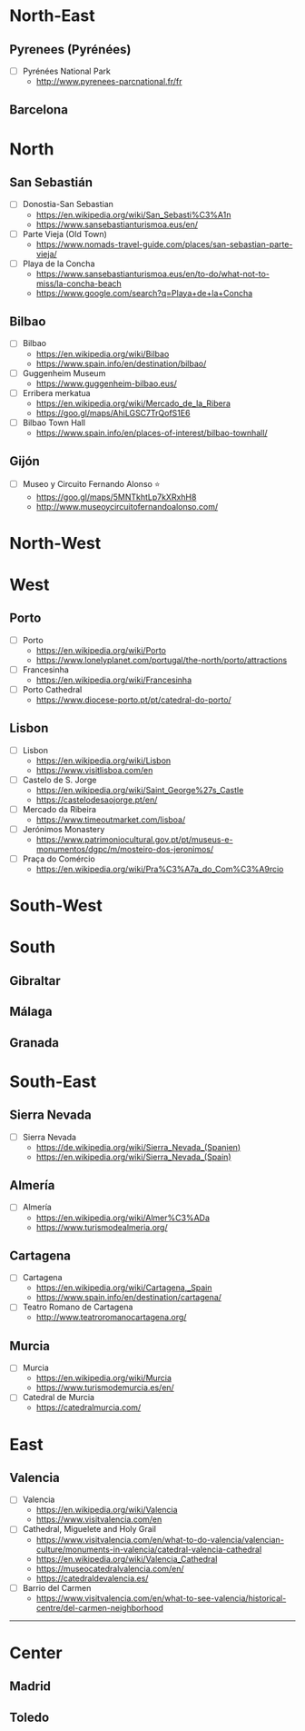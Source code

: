 # North-East

## Pyrenees (Pyrénées)
- [ ] Pyrénées National Park
  - http://www.pyrenees-parcnational.fr/fr

## Barcelona

# North

## San Sebastián
- [ ] Donostia-San Sebastian
  - https://en.wikipedia.org/wiki/San_Sebasti%C3%A1n
  - https://www.sansebastianturismoa.eus/en/
- [ ] Parte Vieja (Old Town)
  - https://www.nomads-travel-guide.com/places/san-sebastian-parte-vieja/
- [ ] Playa de la Concha
  - https://www.sansebastianturismoa.eus/en/to-do/what-not-to-miss/la-concha-beach
  - https://www.google.com/search?q=Playa+de+la+Concha

##  Bilbao 
- [ ] Bilbao
  - https://en.wikipedia.org/wiki/Bilbao
  - https://www.spain.info/en/destination/bilbao/
- [ ] Guggenheim Museum
  - https://www.guggenheim-bilbao.eus/
- [ ] Erribera merkatua
  - https://en.wikipedia.org/wiki/Mercado_de_la_Ribera
  - https://goo.gl/maps/AhiLGSC7TrQofS1E6
- [ ] Bilbao Town Hall
  - https://www.spain.info/en/places-of-interest/bilbao-townhall/

## Gijón 
- [ ] Museo y Circuito Fernando Alonso ⭐ 
  - https://goo.gl/maps/5MNTkhtLp7kXRxhH8
  - http://www.museoycircuitofernandoalonso.com/

# North-West

# West

## Porto
- [ ] Porto
  - https://en.wikipedia.org/wiki/Porto
  - https://www.lonelyplanet.com/portugal/the-north/porto/attractions
- [ ] Francesinha
  - https://en.wikipedia.org/wiki/Francesinha
- [ ] Porto Cathedral
  - https://www.diocese-porto.pt/pt/catedral-do-porto/

## Lisbon
- [ ] Lisbon
  - https://en.wikipedia.org/wiki/Lisbon
  - https://www.visitlisboa.com/en
- [ ] Castelo de S. Jorge
  - https://en.wikipedia.org/wiki/Saint_George%27s_Castle
  - https://castelodesaojorge.pt/en/
- [ ] Mercado da Ribeira
  - https://www.timeoutmarket.com/lisboa/
- [ ] Jerónimos Monastery
  - https://www.patrimoniocultural.gov.pt/pt/museus-e-monumentos/dgpc/m/mosteiro-dos-jeronimos/
- [ ] Praça do Comércio
  - https://en.wikipedia.org/wiki/Pra%C3%A7a_do_Com%C3%A9rcio

# South-West

# South

## Gibraltar

## Málaga 

## Granada

# South-East

## Sierra Nevada
- [ ] Sierra Nevada
  - https://de.wikipedia.org/wiki/Sierra_Nevada_(Spanien)
  - https://en.wikipedia.org/wiki/Sierra_Nevada_(Spain)

## Almería
- [ ] Almería
  - https://en.wikipedia.org/wiki/Almer%C3%ADa
  - https://www.turismodealmeria.org/

## Cartagena
- [ ] Cartagena
  - https://en.wikipedia.org/wiki/Cartagena,_Spain
  - https://www.spain.info/en/destination/cartagena/
- [ ] Teatro Romano de Cartagena
  - http://www.teatroromanocartagena.org/

## Murcia
- [ ] Murcia
  - https://en.wikipedia.org/wiki/Murcia
  - https://www.turismodemurcia.es/en/
- [ ] Catedral de Murcia
  - https://catedralmurcia.com/

# East

## Valencia
- [ ] Valencia
  - https://en.wikipedia.org/wiki/Valencia
  - https://www.visitvalencia.com/en
- [ ] Cathedral, Miguelete and Holy Grail
  - https://www.visitvalencia.com/en/what-to-do-valencia/valencian-culture/monuments-in-valencia/catedral-valencia-cathedral
  - https://en.wikipedia.org/wiki/Valencia_Cathedral
  - https://museocatedralvalencia.com/en/
  - https://catedraldevalencia.es/
- [ ] Barrio del Carmen
  - https://www.visitvalencia.com/en/what-to-see-valencia/historical-centre/del-carmen-neighborhood

---

# Center

## Madrid

## Toledo

